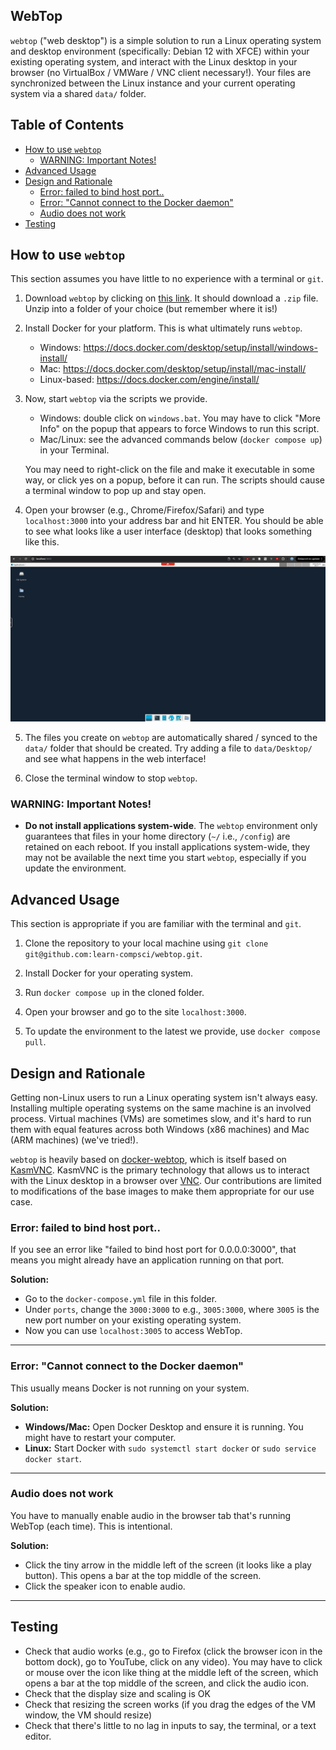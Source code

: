 <!-- omit in toc -->
## WebTop

`webtop` ("web desktop") is a simple solution to run a Linux operating system and desktop environment (specifically: Debian 12 with XFCE) within your existing operating system, and interact with the Linux desktop in your browser (no VirtualBox / VMWare / VNC client necessary!). Your files are synchronized between the Linux instance and your current operating system via a shared `data/` folder.

<!-- omit in toc -->
## Table of Contents 
- [How to use `webtop`](#how-to-use-webtop)
  - [WARNING: Important Notes!](#warning-important-notes)
- [Advanced Usage](#advanced-usage)
- [Design and Rationale](#design-and-rationale)
  - [Error: failed to bind host port..](#error-failed-to-bind-host-port)
  - [Error: "Cannot connect to the Docker daemon"](#error-cannot-connect-to-the-docker-daemon)
  - [Audio does not work](#audio-does-not-work)
- [Testing](#testing)


## How to use `webtop`

This section assumes you have little to no experience with a terminal or `git`. 

1. Download `webtop` by clicking on [this link](https://github.com/learn-compsci/webtop/archive/refs/heads/main.zip). It should download a `.zip` file. Unzip into a folder of your choice (but remember where it is!)

2. Install Docker for your platform. This is what ultimately runs `webtop`. 
      - Windows: https://docs.docker.com/desktop/setup/install/windows-install/
      - Mac: https://docs.docker.com/desktop/setup/install/mac-install/  
      - Linux-based: https://docs.docker.com/engine/install/

3. Now, start `webtop` via the scripts we provide.
      - Windows: double click on `windows.bat`. You may have to click "More Info" on the popup that appears to force Windows to run this script.
      - Mac/Linux: see the advanced commands below (`docker compose up`) in your Terminal.
  
      You may need to right-click on the file and make it executable in some way, or click yes on a popup, before it can run. The scripts should cause a terminal window to pop up and stay open.

4. Open your browser (e.g., Chrome/Firefox/Safari) and type `localhost:3000` into your address bar and hit ENTER. You should be able to see what looks like a user interface (desktop) that looks something like this.

![desktop](images/desktop.png)

5. The files you create on `webtop` are automatically shared / synced to the `data/` folder that should be created. Try adding a file to `data/Desktop/` and see what happens in the web interface!

6. Close the terminal window to stop `webtop`.

### WARNING: Important Notes!

- **Do not install applications system-wide**. The `webtop` environment only guarantees that files in your home directory (`~/` i.e., `/config`) are retained on each reboot. If you install applications system-wide, they may not be available the next time you start `webtop`, especially if you update the environment.

## Advanced Usage

This section is appropriate if you are familiar with the terminal and `git`.

1. Clone the repository to your local machine using `git clone git@github.com:learn-compsci/webtop.git`.

2. Install Docker for your operating system.

3. Run `docker compose up` in the cloned folder.

4. Open your browser and go to the site `localhost:3000`. 

5. To update the environment to the latest we provide, use `docker compose pull`.

## Design and Rationale

Getting non-Linux users to run a Linux operating system isn't always easy. Installing multiple operating systems on the same machine is an involved process. Virtual machines (VMs) are sometimes slow, and it's hard to run them with equal features across both Windows (x86 machines) and Mac (ARM machines) (we've tried!). 

`webtop` is heavily based on [docker-webtop](https://github.com/linuxserver/docker-webtop), which is itself based on [KasmVNC](https://github.com/linuxserver/docker-baseimage-kasmvnc). KasmVNC is the primary technology that allows us to interact with the Linux desktop in a browser over [VNC](https://en.wikipedia.org/wiki/VNC). Our contributions are limited to modifications of the base images to make them appropriate for our use case.


### Error: failed to bind host port..

If you see an error like "failed to bind host port for 0.0.0.0:3000", that means you might already have an application running on that port.

**Solution:**  
- Go to the `docker-compose.yml` file in this folder. 
- Under `ports`, change the `3000:3000` to e.g., `3005:3000`, where `3005` is the new port number on your existing operating system. 
- Now you can use `localhost:3005` to access WebTop.

---

### Error: "Cannot connect to the Docker daemon"

This usually means Docker is not running on your system.

**Solution:**  
- **Windows/Mac:** Open Docker Desktop and ensure it is running. You might have to restart your computer.
- **Linux:** Start Docker with `sudo systemctl start docker` or `sudo service docker start`.

---

### Audio does not work

You have to manually enable audio in the browser tab that's running WebTop (each time). This is intentional.

**Solution:**  
- Click the tiny arrow in the middle left of the screen (it looks like a play button). This opens a bar at the top middle of the screen. 
- Click the speaker icon to enable audio.
---



## Testing

- Check that audio works (e.g., go to Firefox (click the browser icon in the bottom dock), go to YouTube, click on any video). You may have to click or mouse over the icon like thing at the middle left of the screen, which opens a bar at the top middle of the screen, and click the audio icon.
- Check that the display size and scaling is OK
- Check that resizing the screen works (if you drag the edges of the VM window, the VM should resize)
- Check that there's little to no lag in inputs to say, the terminal, or a text editor.
